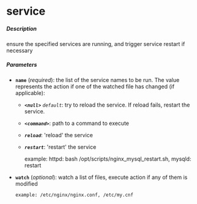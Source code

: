# service


##### Description
ensure the specified services are running, and trigger service restart if necessary

##### Parameters

*   **`name`** (*required*): the list of the service names to be run. The value represents the action if one of the watched file has changed (if applicable):

	- ***`<null>`*** *`default`*: try to reload the service. If reload fails, restart the service.
	- ***`<command>`***: path to a command to execute
	- ***`reload`***: 'reload' the service
	- ***`restart`***: 'restart' the service


		example: httpd: bash /opt/scripts/nginx_mysql_restart.sh, mysqld: restart


*   **`watch`** (*optional*): watch a list of files, execute action if any of them is modified

		example: /etc/nginx/nginx.conf, /etc/my.cnf
				